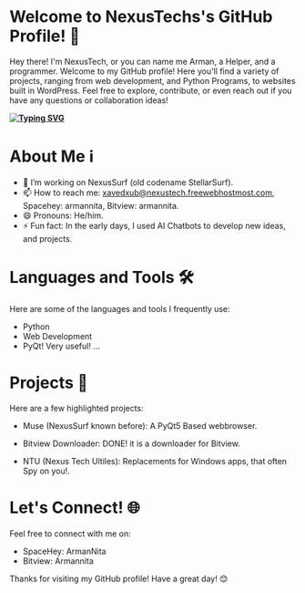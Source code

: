 # Welcome to NexusTechs's GitHub Profile! 👋
Hey there! I'm NexusTech, or you can name me Arman, a Helper, and a programmer. Welcome to my GitHub profile! Here you'll find a variety of projects, ranging from web development, and Python Programs, to websites built in WordPress. Feel free to explore, contribute, or even reach out if you have any questions or collaboration ideas!

**[![Typing SVG](https://readme-typing-svg.demolab.com?font=Fira+Code&pause=1000&random=false&width=435&lines=nexustech)](https://git.io/typing-svg)**

# About Me ℹ️
* 🔭 I’m working on NexusSurf (old codename StellarSurf).
* 📫 How to reach me: xavedxub@nexustech.freewebhostmost.com, Spacehey: armannita, Bitview: armannita.
* 😄 Pronouns: He/him.
* ⚡ Fun fact: In the early days, I used AI Chatbots to develop new ideas, and projects.
# Languages and Tools 🛠️
Here are some of the languages and tools I frequently use:

* Python
* Web Development
* PyQt! Very useful!
...
# Projects 🚀
Here are a few highlighted projects:

* Muse (NexusSurf known before): A PyQt5 Based webbrowser.

* Bitview Downloader: DONE! it is a downloader for Bitview.

* NTU (Nexus Tech Ultiles): Replacements for Windows apps, that often Spy on you!.

# Let's Connect! 🌐
Feel free to connect with me on:
* SpaceHey: ArmanNita
* Bitview: Armannita

Thanks for visiting my GitHub profile! Have a great day! 😊
<!---
nexustech24/nexustech24 is a ✨ special ✨ repository because its `README.md` (this file) appears on your GitHub profile.
You can click the Preview link to take a look at your changes.
--->
